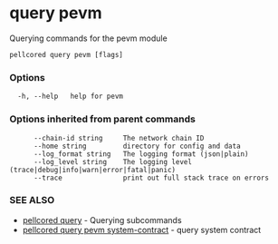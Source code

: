 # query pevm

Querying commands for the pevm module

```
pellcored query pevm [flags]
```

### Options

```
  -h, --help   help for pevm
```

### Options inherited from parent commands

```
      --chain-id string     The network chain ID
      --home string         directory for config and data 
      --log_format string   The logging format (json|plain) 
      --log_level string    The logging level (trace|debug|info|warn|error|fatal|panic) 
      --trace               print out full stack trace on errors
```

### SEE ALSO

* [pellcored query](pellcored_query.md)	 - Querying subcommands
* [pellcored query pevm system-contract](pellcored_query_pevm_system-contract.md)	 - query system contract

